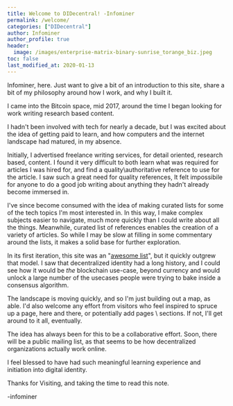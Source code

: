 ```yaml
---
title: Welcome to DIDecentral! -Infominer
permalink: /welcome/
categories: ["DIDecentral"]
author: Infominer
author_profile: true
header: 
  image: /images/enterprise-matrix-binary-sunrise_torange_biz.jpeg
toc: false
last_modified_at: 2020-01-13
---
```


Infominer, here. Just want to give a bit of an introduction to this site, share a bit of my philosophy around how I work, and why I built it.

I came into the Bitcoin space, mid 2017, around the time I began looking for work writing research based content.

I hadn't been involved with tech for nearly a decade, but I was excited about the idea of getting paid to learn, and how computers and the internet landscape had matured, in my absence. 

Initially, I advertised freelance writing services, for detail oriented, research based, content. I found it very difficult to both learn what was required for articles I was hired for, and find a quality\authoritative reference to use for the article. I saw such a great need for quality references, It felt impossibile for anyone to do a good job writing about anything they hadn't already become immersed in.

I've since become consumed with the idea of making curated lists for some of the tech topics I'm most interested in. In this way, I make complex subjects easier to navigate, much more quickly than I could write about all the things. Meanwhile, curated list of references enables the creation of a variety of articles. So while I may be slow at filling in some commentary around the lists, it makes a solid base for further exploration.

In its first iteration, this site was an "[awesome list](https://github.com/sindresorhus/awesome)", but it quickly outgrew that model. I saw that decentralized identity had a long history, and I could see how it would be _the_ blockchain use-case, beyond currency and would unlock a large number of the usecases people were trying to bake inside a consensus algorithm.

The landscape is moving quickly, and so I'm just building out a map, as able. I'd also welcome any effort from visitors who feel inspired to spruce up a page, here and there, or potentially add pages \ sections. If not, I'll get around to it all, eventually. 

The idea has always been for this to be a collaborative effort. Soon, there will be a public mailing list, as that seems to be how decentralized organizations actually work online. 

I feel blessed to have had such meaningful learning experience and initiation into digital identity.

Thanks for Visiting, and taking the time to read this note.

-infominer
